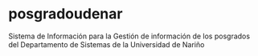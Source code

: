 # posgradoudenar
Sistema de Información para la Gestión de información de los posgrados del Departamento de Sistemas de la Universidad de Nariño
